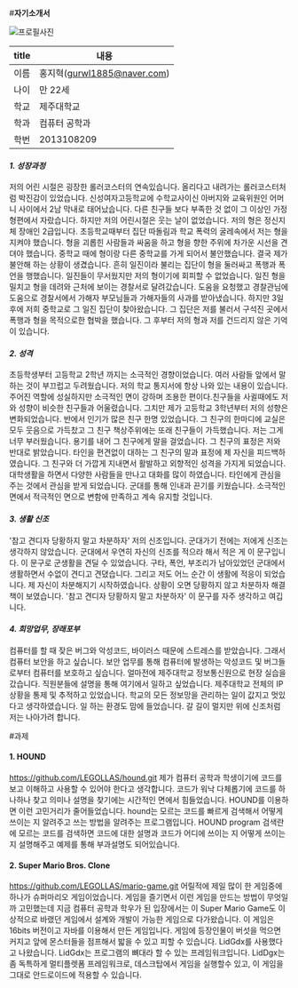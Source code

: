 #**자기소개서**

![프로필사진](http://postfiles6.naver.net/20160331_5/gurwl1885_14593875539038AfDL_JPEG/hong_ji_hyuk.jpg?type=w2)

title| 내용
--- | ---
이름| 홍지혁(<gurwl1885@naver.com>)
나이| 만 22세
학교| 제주대학교
학과| 컴퓨터 공학과
학번| 2013108209


#### *1. 성장과정*
저의 어린 시절은 굉장한 롤러코스터의 연속있습니다. 올리다고 내려가는 롤러코스터처럼 박진감이 있었습니다. 신성여자고등학교에 수학교사이신 아버지와 교육위원인 어머니 사이에서 2남 막내로 태어났습니다. 다른 친구들 보다 부족한 것 없이 그 이상인 가정 형편에서 자랐습니다. 하지만 저의 어린시절은 웃는 날이 없었습니다. 저의 형은 정신지체 장애인 2급입니다. 초등학교때부터 집단 따돌림과 학교 폭력의 굴레속에서 저는 형을 지켜야 했습니다. 형을 괴롭힌 사람들과 싸움을 하고 형을 향한 주위에 차가운 시선을 견뎌야 했습니다. 중학교 때에 형이랑 다른 중학교를 가게 되어서 불안했습니다. 결국 제가 불안해 하는 상황이 생겼습니다. 흔히 일진이라 불리는 집단이 형을 둘러싸고 폭행과 폭언을 행했습니다. 일진들이 무서웠지만 저의 형이기에 회피할 수 없었습니다. 일진 형을 밀치고 형을 데려와 근처에 보이는 경찰서로 달려갔습니다. 도움을 요청했고 경찰관님에 도움으로 경찰서에서 가해자 부모님들과 가해자들의 사과를 받아냈습니다. 하지만 3일후에 저희 중학교로 그 일진 집단이 찾아왔습니다. 그 집단은 저를 불러서 구석진 곳에서 폭행과 형을 목적으로한 협박을 했습니다. 그 후부터 저의 형과 저를 건드리지 않은 기억이 있습니다. 


#### *2. 성격*
초등학생부터 고등학교 2학년 까지는 소극적인 경향이었습니다. 여러 사람들 앞에서 말하는 것이 부끄럽고 두려웠습니다. 저의 학교 통지서에 항상 나와 있는 내용이 있습니다. 주어진 역할에 성실하지만 소극적인 면이 강하며 조용한 편이다.친구들을 사귈때에도 저와 성향이 비슷한 친구들과 어울렸습니다. 그치만 제가 고등학교 3학년부터 저의 성향은 변화되었습니다. 반에서 인기가 많은 친구 한명 있었습니다. 그 친구의 한마디에 교실은 모두 웃음으로 가득찼고 그 친구 책상주위에는 또래 친구들이 가득했습니다. 저는 그게 너무 부러웠습니다. 용기를 내어 그 친구에게 말을 걸었습니다. 그 친구의 표정은 저와 반대로 밝았습니다. 타인을 편견없이 대하는 그 친구의 말과 표정에 제 자신을 피드백하였습니다. 그 친구와 더 가깝게 지내면서 활발하고 외향적인 성격을 가지게 되었습니다. 대학생활을 하면서 다양한 사람들을 만나고 대화를 많이 하였습니다. 타인에게 관심을 주는 것에서 관심을 받게 되었습니다. 군대를 통해 인내과 끈기를 키웠습니다. 소극적인 면에서 적극적인 면으로 변함에 만족하고 계속 유지할 것입니다.


####  *3. 생활 신조*
'참고 견디자 당황하지 말고 차분하자' 저의 신조입니다. 군대가기 전에는 저에게 신조는 생각하지 않았습니다. 군대에서 우연히 자신의 신조를 적으라 해서 적은 게  이 문구입니다. 이 문구로 군생활을 견딜 수 있었습니다. 구타, 폭언, 부조리가 남아있었던 군대에서 생활하면서 수없이 견디고 견뎠습니다. 그리고 저도 어느 순간 이 생활에 적응이 되었습니다. 제 자신이 차분해지기 시작하였습니다. 상황이 오면 당황하지 않고 차분하자 해결책이 보였습니다. '참고 견디자 당황하지 말고 차분하자' 이 문구를 자주 생각하고 여깁니다.


#### *4. 희망업무, 장래포부*
컴퓨터를 할 때 잦은 버그와 악성코드, 바이러스 때문에 스트레스를 받았습니다. 그래서 컴퓨터 보안을 하고 싶습니다. 보안 업무를 통해 컴퓨터에 발생하는 악성코드 및 버그들로부터 컴퓨터를 보호하고 싶습니다. 얼마전에 제주대학교 정보통신원으로 현장 실습을 갔습니다. 직원분들에 설명을 통해 여기에서 일하고 싶었습니다. 제주대학교 전체의 IP상황을 통제 및 추적하고 있었습니다. 학교의 모든 정보망을 관리하는 일이 값지고 멋있다고 생각하였습니다. 일 하는 환경도 맘에 들었습니다. 갈 길이 멀지만 위에 신조처럼 저는 나아가려 합니다.



#과제
#### 1. HOUND
<https://github.com/LEGOLLAS/hound.git>
 제가 컴퓨터 공학과 학생이기에 코드를 보고 이해하고 사용할 수 있어야 한다고 생각합니다. 코드가 워낙 다체롭기에 코드를 하나하나 찾고 의미나 설명을 찾기에는 시간적인 면에서 힘들었습니다. HOUND를 이용하면 이런 고민거리가 줄어들었습니다. hound는 모르는 코드를 빠르게 검색해서 어떻게 쓰이는 지 알려주고 쓰는 방법을 알려주는 프로그램입니다. HOUND program 검색란에 모르는 코드를 검색하면 코드에 대한 설명과 코드가 어디에 쓰이는 지 어떻게 쓰이는 지 설명해주고 예제를 통해 부과설명도 되어있습니다.
 
#### 2. Super Mario Bros. Clone
<https://github.com/LEGOLLAS/mario-game.git>
 어릴적에 제일 많이 한 게임중에 하나가 슈퍼마리오 게임이었습니다. 게임을 즐기면서 이런 게임을 만드는 방법이 무엇일까 고민했는데 지금 컴퓨터 공학과 학우가 된 입장에서는 이 Super Mario Game도 이상적으로 바랬던 게임에서 설계와 개발이 가능한 게임으로 다가왔습니다. 이 게임은 16bits 버전이고 자바를 이용해서 만든 게임입니다. 게임에 등장인물이 버섯을 먹으면 커지고 앞에 몬스터들을 점프해서 밟을 수 있고 피할 수 있습니다. LidGdx를 사용했다고 나왔습니다. LidGdx는 프로그램의 뼈대라 할 수 있는 프레임워크입니다. LidDgx는 좀 독특하게 멀티플렛폼 프레임워크로, 데스크탑에서 게임을 실행할수 있고, 이 게임을 그대로 안드로이드에 적용할 수 있습니다. 
 

